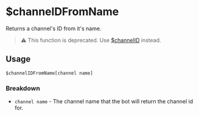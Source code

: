 # $channelDFromName
Returns a channel's ID from it's name.

> ⚠️ This function is deprecated. Use [$channelID](/src/bdscript/channelID.md) instead.

## Usage
```
$channelIDFromName[channel name]
```

### Breakdown
- `channel name` - The channel name that the bot will return the channel id for.
